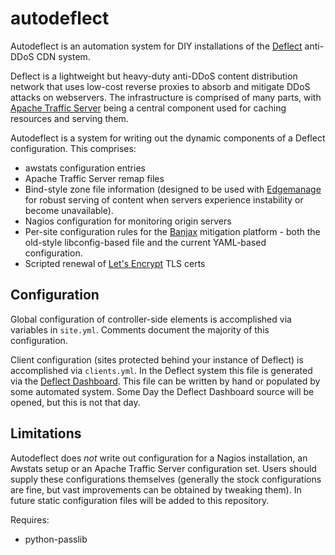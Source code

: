 autodeflect
========

Autodeflect is an automation system for DIY installations of the
[Deflect](https://deflect.ca) anti-DDoS CDN system.

Deflect is a lightweight but heavy-duty anti-DDoS content distribution
network that uses low-cost reverse proxies to absorb and mitigate DDoS
attacks on webservers. The infrastructure is comprised of many parts,
with [Apache Traffic Server](https://trafficserver.apache.org/) being a
central component used for caching resources and serving them. 

Autodeflect is a system for writing out the dynamic components of a
Deflect configuration. This comprises:
* awstats configuration entries
* Apache Traffic Server remap files
* Bind-style zone file information (designed to be used with [Edgemanage](https://github.com/equalitie/edgemanage) for robust serving of content when servers experience instability or become unavailable). 
* Nagios configuration for monitoring origin servers
* Per-site configuration rules for the [Banjax](https://github.com/equalitie/banjax) mitigation platform - both the old-style libconfig-based file and the current YAML-based configuration. 
* Scripted renewal of [Let's Encrypt](https://letsencrypt.org/) TLS certs

Configuration 
-------

Global configuration of controller-side elements is accomplished via
variables in ```site.yml```. Comments document the majority of this
configuration.

Client configuration (sites protected behind your instance of Deflect)
is accomplished via ```clients.yml```. In the Deflect system this file
is generated via the [Deflect
Dashboard](https://dashboard.deflect.ca). This file can be written by
hand or populated by some automated system. Some Day the Deflect
Dashboard source will be opened, but this is not that day.

Limitations
-------

Autodeflect does *not* write out configuration for a Nagios
installation, an Awstats setup or an Apache Traffic Server
configuration set. Users should supply these configurations themselves
(generally the stock configurations are fine, but vast improvements
can be obtained by tweaking them). In future static configuration
files will be added to this repository.

Requires:
* python-passlib
